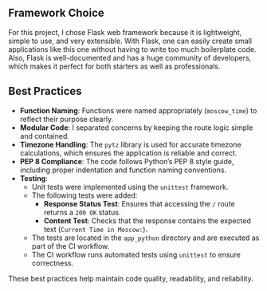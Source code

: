 ## Framework Choice

For this project, I chose Flask web framework because it is lightweight, simple to use, and very extensible. With Flask, one can easily create small applications like this one without having to write too much boilerplate code. Also, Flask is well-documented and has a huge community of developers, which makes it perfect for both starters as well as professionals.

## Best Practices

- **Function Naming**: Functions were named appropriately (`moscow_time`) to reflect their purpose clearly.
- **Modular Code**: I separated concerns by keeping the route logic simple and contained.
- **Timezone Handling**: The `pytz` library is used for accurate timezone calculations, which ensures the application is reliable and correct.
- **PEP 8 Compliance**: The code follows Python’s PEP 8 style guide, including proper indentation and function naming conventions.
- **Testing**:
  - Unit tests were implemented using the `unittest` framework.
  - The following tests were added:
    - **Response Status Test**: Ensures that accessing the `/` route returns a `200 OK` status.
    - **Content Test**: Checks that the response contains the expected text (`Current Time in Moscow:`).
  - The tests are located in the `app_python` directory and are executed as part of the CI workflow.
  - The CI workflow runs automated tests using `unittest` to ensure correctness.

These best practices help maintain code quality, readability, and reliability.
